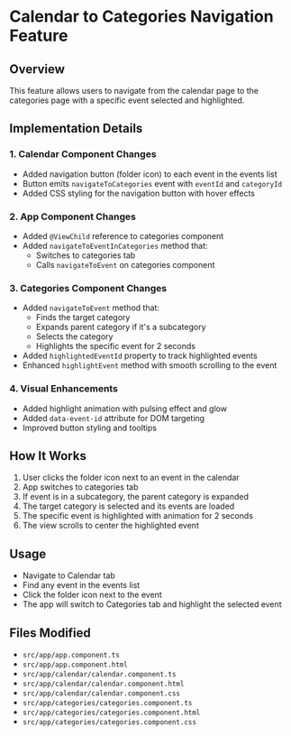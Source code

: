 # Calendar to Categories Navigation Feature

## Overview
This feature allows users to navigate from the calendar page to the categories page with a specific event selected and highlighted.

## Implementation Details

### 1. Calendar Component Changes
- Added navigation button (folder icon) to each event in the events list
- Button emits `navigateToCategories` event with `eventId` and `categoryId`
- Added CSS styling for the navigation button with hover effects

### 2. App Component Changes
- Added `@ViewChild` reference to categories component
- Added `navigateToEventInCategories` method that:
  - Switches to categories tab
  - Calls `navigateToEvent` on categories component

### 3. Categories Component Changes
- Added `navigateToEvent` method that:
  - Finds the target category
  - Expands parent category if it's a subcategory
  - Selects the category
  - Highlights the specific event for 2 seconds
- Added `highlightedEventId` property to track highlighted events
- Enhanced `highlightEvent` method with smooth scrolling to the event

### 4. Visual Enhancements
- Added highlight animation with pulsing effect and glow
- Added `data-event-id` attribute for DOM targeting
- Improved button styling and tooltips

## How It Works

1. User clicks the folder icon next to an event in the calendar
2. App switches to categories tab
3. If event is in a subcategory, the parent category is expanded
4. The target category is selected and its events are loaded
5. The specific event is highlighted with animation for 2 seconds
6. The view scrolls to center the highlighted event

## Usage
- Navigate to Calendar tab
- Find any event in the events list
- Click the folder icon next to the event
- The app will switch to Categories tab and highlight the selected event

## Files Modified
- `src/app/app.component.ts`
- `src/app/app.component.html`
- `src/app/calendar/calendar.component.ts`
- `src/app/calendar/calendar.component.html`
- `src/app/calendar/calendar.component.css`
- `src/app/categories/categories.component.ts`
- `src/app/categories/categories.component.html`
- `src/app/categories/categories.component.css`